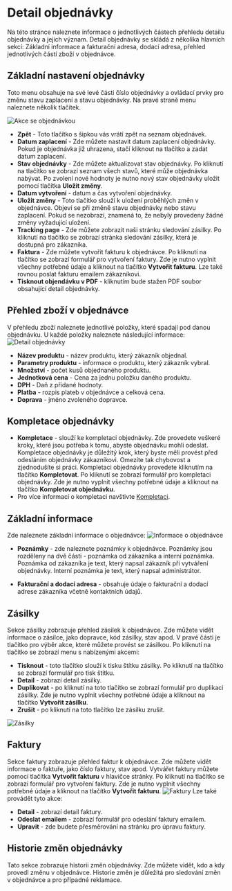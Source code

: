 ﻿---
sidebar_position: 1
---

# Detail objednávky

Na této stránce naleznete informace o jednotlivých částech přehledu detailu objednávky
a jejich význam. Detail objednávky se skládá z několika hlavních sekcí: Základní 
informace a fakturační adresa, dodací adresa, přehled jednotlivých částí zboží v objednávce. 

## Základní nastavení objednávky
Toto menu obsahuje na své levé části číslo objednávky a ovládací prvky pro změnu stavu zaplacení a stavu objednávky. Na pravé straně menu naleznete několik tlačítek.

![Akce se objednávkou](/img/order/detail/actions.png)

- **Zpět** - Toto tlačítko s šipkou vás vrátí zpět na seznam objednávek.
- **Datum zaplacení** - Zde můžete nastavit datum zaplacení objednávky. Pokud je objednávka již uhrazena, stačí kliknout na tlačítko a zadat datum zaplacení.
- **Stav objednávky** - Zde můžete aktualizovat stav objednávky. Po kliknutí na tlačítko se zobrazí seznam všech stavů, které může objednávka nabývat. Po zvolení nové hodnoty je nutno nový stav objednávky uložit pomocí tlačítka **Uložit změny**.
- **Datum vytvoření** - datum a čas vytvoření objednávky.
- **Uložit změny** - Toto tlačítko slouží k uložení proběhlých změn v objednávce. Objeví se při změně stavu objednávky nebo stavu zaplacení. Pokud se nezobrazí, znamená to, že nebyly provedeny žádné změny vyžadující uložení.
- **Tracking page** - Zde můžete zobrazit naši stránku sledování zásilky. Po kliknutí na tlačítko se zobrazí stránka sledování zásilky, která je dostupná pro zákazníka.
- **Faktura** - Zde můžete vytvořit fakturu k objednávce. Po kliknutí na tlačítko se zobrazí formulář pro vytvoření faktury. Zde je nutno vyplnit všechny potřebné údaje a kliknout na tlačítko **Vytvořit fakturu**. Lze také rovnou poslat fakturu emailem zákazníkovi.
- **Tisknout objendávku v PDF** - kliknutím bude stažen PDF soubor obsahující detail objednávky.
    

## Přehled zboží v objednávce
V přehledu zboží naleznete jednotlivé položky, které spadají pod danou objednávku.
U každé položky naleznete následující informace:
![Detail objednávky](/img/order/detail/order-detail.png)

- **Název produktu** - název produktu, který zákazník objednal.
- **Parametry produktu** - informace o produktu, který zákazník vybral.
- **Množství** - počet kusů objednaného produktu.
- **Jednotková cena** - Cena za jednu položku daného produktu.
- **DPH** - Daň z přidané hodnoty.<!-- - **Cena s / bez DPH** - Celková cena pro daný produkt (součet všech kusů jednoho produktu).-->
- **Platba** - rozpis plateb v objednávce a celková cena.
- **Doprava** - jméno zvoleného dopravce.



## Kompletace objednávky
- **Kompletace** - slouží ke kompletaci objednávky. Zde provedete veškeré kroky, které jsou potřeba k tomu, abyste objednávku mohli odeslat. Kompletace objednávky je důležitý krok, který byste měli provést před odesláním objednávky zákazníkovi.
Omezíte tak chybovost a zjednodušíte si práci. Kompletaci objednávky provedete kliknutím na tlačítko **Kompletovat**. Po kliknutí se zobrazí formulář pro kompletaci objednávky. Zde je nutno vyplnit všechny potřebné údaje a kliknout na tlačítko **Kompletovat objednávku**.
- Pro více informací o kompletaci navštivte [Kompletaci](/docs/documentation/orders/order-completion).

## Základní informace
Zde naleznete základní informace o objednávce:
![Informace o objednávce](/img/order/detail/info.png)
- **Poznámky** - zde naleznete poznámky k objednávce. Poznámky jsou rozděleny na dvě části - poznámka od zákazníka a interní poznámka. Poznámka od zákazníka je text, který napsal zákazník při vytváření objednávky. Interní poznámka je text, který napsal administrátor.

<!-- **Doprava** - zvolený způsob doručení objednávky.
- **Forma úhrady** - způsob úhrady objednávky.
- **Variabilní symbol** - variabilní symbol objednávky.-->
- **Fakturační a dodací adresa** - obsahuje údaje o fakturační a dodací adrese zákazníka včetně kontaktních údajů.

<!--## Základní nastavení objednávky
![Nastavení objednávky](/img/order/detail/settings.png)
- **Forma úhrady** - umožňuje změnit způsob úhrady objednávky.
- **Uhrazeno** - zde lze zadat, zda byla objednávka uhrazena a kdy. 
- **Vyřešeno** - tímto ovládacím prvkem lze označit objednávku jako vyřešenou.
- **Počet balíků** - pole pro nastavení počtu balíků, které budou vytvořeny při automatickém vytvoření zásilky.
- **Celková hmotnost objednávky** - pole pro nastavení celkové hmotnosti objednávky pro automatické vytvoření zásilky.
- **Dopravce** - nastavení dopravce pro vytvoření zásilky.
- **Služba** - volba služby dopravce pro vytvoření zásilky.
-->


## Zásilky
Sekce zásilky zobrazuje přehled zásilek k objednávce. Zde můžete vidět informace o zásilce, jako dopravce, kód zásilky, stav apod.
V pravé části je tlačítko pro výběr akce, které můžete provést se zásilkou. Po kliknutí na tlačítko se zobrazí menu s nabízenými akcemi:
 - **Tisknout** - toto tlačítko slouží k tisku štítku zásilky. Po kliknutí na tlačítko se zobrazí formulář pro tisk štítku.
 - **Detail** - zobrazí detail zásilky.
 - **Duplikovat** - po kliknutí na toto tlačítko se zobrazí formulář pro duplikaci zásilky. Zde je nutno vyplnit všechny potřebné údaje a kliknout na tlačítko **Vytvořit zásilku**.
 - **Zrušit** - po kliknutí na toto tlačítko lze zásilku zrušit. 
 
![Zásilky](/img/order/detail/packages.png)
<!--    - Vytvořit zásilky a štítky - vytvoření zásilky a následný tisk štítku v jednom kroku. Po zvolení této akce se zobrazí nové okno, kde naleznete základní informace o vytvořené zásilce a dále možnosti pro tisk štítků. **[Více o tisknutí štítků zde](/docs/documentation/packages/package-printing)**
   - Pokročilý tisk štítků - tato volba zobrazí nové okno, kde můžete vybrat způsob tisku štítků. **[Více o tisknutí štítků zde](/docs/documentation/packages/package-printing)**
-->

## Faktury
Sekce faktury zobrazuje přehled faktur k objednávce. Zde můžete vidět informace o faktuře, jako číslo faktury, stav apod.
Vytvářet faktury můžete pomocí tlačítka **Vytvořit fakturu** v hlavičce stránky. Po kliknutí na tlačítko se zobrazí formulář pro vytvoření faktury. Zde je nutno vyplnit všechny potřebné údaje a kliknout na tlačítko **Vytvořit fakturu**.
![Faktury](/img/order/detail/documents.png)
Lze také provádět tyto akce:
- **Detail** - zobrazí detail faktury.
- **Odeslat emailem** - zobrazí formulář pro odeslání faktury emailem.
- **Upravit** - zde budete přesměrování na stránku pro úpravu faktury.

## Historie změn objednávky
Tato sekce zobrazuje historii změn objednávky. Zde můžete vidět, kdo a kdy provedl změnu v objednávce. Historie změn je důležitá pro sledování změn v objednávce a pro případné reklamace.
